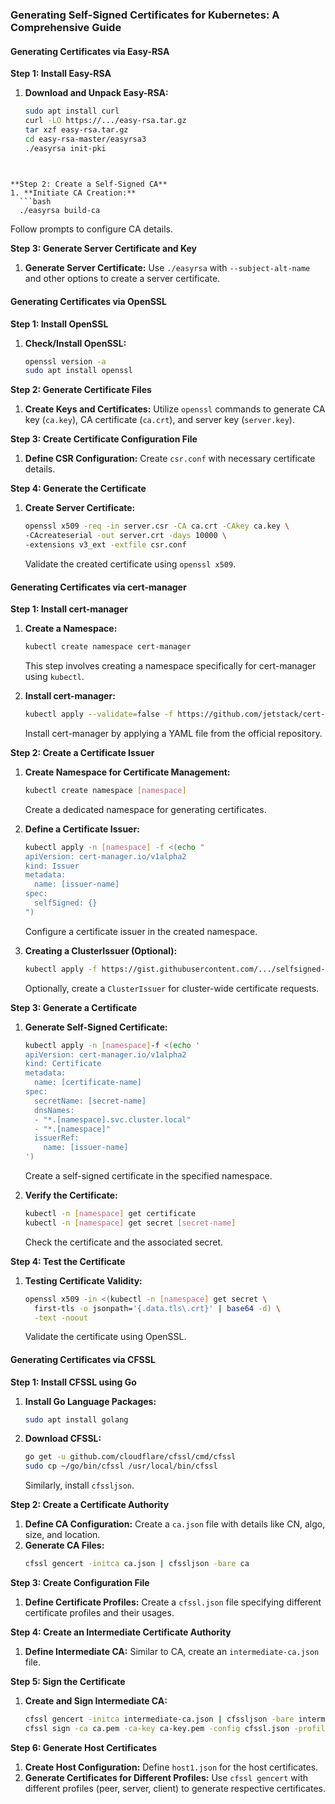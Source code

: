 ### Generating Self-Signed Certificates for Kubernetes: A Comprehensive Guide

#### Generating Certificates via Easy-RSA

**Step 1: Install Easy-RSA**
1. **Download and Unpack Easy-RSA:**
   ```bash
   sudo apt install curl
   curl -LO https://.../easy-rsa.tar.gz
   tar xzf easy-rsa.tar.gz
   cd easy-rsa-master/easyrsa3
   ./easyrsa init-pki
  

 ```

**Step 2: Create a Self-Signed CA**
1. **Initiate CA Creation:**
   ```bash
   ./easyrsa build-ca
   ```
   Follow prompts to configure CA details.

**Step 3: Generate Server Certificate and Key**
1. **Generate Server Certificate:**
   Use `./easyrsa` with `--subject-alt-name` and other options to create a server certificate.

#### Generating Certificates via OpenSSL

**Step 1: Install OpenSSL**
1. **Check/Install OpenSSL:**
   ```bash
   openssl version -a
   sudo apt install openssl
   ```

**Step 2: Generate Certificate Files**
1. **Create Keys and Certificates:**
   Utilize `openssl` commands to generate CA key (`ca.key`), CA certificate (`ca.crt`), and server key (`server.key`).

**Step 3: Create Certificate Configuration File**
1. **Define CSR Configuration:**
   Create `csr.conf` with necessary certificate details.

**Step 4: Generate the Certificate**
1. **Create Server Certificate:**
   ```bash
   openssl x509 -req -in server.csr -CA ca.crt -CAkey ca.key \
   -CAcreateserial -out server.crt -days 10000 \
   -extensions v3_ext -extfile csr.conf
   ```
   Validate the created certificate using `openssl x509`.


#### Generating Certificates via cert-manager

**Step 1: Install cert-manager**
1. **Create a Namespace:**
   ```bash
   kubectl create namespace cert-manager
   ```
   This step involves creating a namespace specifically for cert-manager using `kubectl`.

2. **Install cert-manager:**
   ```bash
   kubectl apply --validate=false -f https://github.com/jetstack/cert-manager/releases/download/v0.13.1/cert-manager.yaml
   ```
   Install cert-manager by applying a YAML file from the official repository.

**Step 2: Create a Certificate Issuer**
1. **Create Namespace for Certificate Management:**
   ```bash
   kubectl create namespace [namespace]
   ```
   Create a dedicated namespace for generating certificates.

2. **Define a Certificate Issuer:**
   ```bash
   kubectl apply -n [namespace] -f <(echo "
   apiVersion: cert-manager.io/v1alpha2
   kind: Issuer
   metadata:
     name: [issuer-name]
   spec:
     selfSigned: {}
   ")
   ```
   Configure a certificate issuer in the created namespace.

3. **Creating a ClusterIssuer (Optional):**
   ```bash
   kubectl apply -f https://gist.githubusercontent.com/.../selfsigned-issuer.yaml
   ```
   Optionally, create a `ClusterIssuer` for cluster-wide certificate requests.

**Step 3: Generate a Certificate**
1. **Generate Self-Signed Certificate:**
   ```bash
   kubectl apply -n [namespace]-f <(echo '
   apiVersion: cert-manager.io/v1alpha2
   kind: Certificate
   metadata:
     name: [certificate-name]
   spec:
     secretName: [secret-name]
     dnsNames:
     - "*.[namespace].svc.cluster.local"
     - "*.[namespace]"
     issuerRef:
       name: [issuer-name]
   ')
   ```
   Create a self-signed certificate in the specified namespace.

2. **Verify the Certificate:**
   ```bash
   kubectl -n [namespace] get certificate
   kubectl -n [namespace] get secret [secret-name]
   ```
   Check the certificate and the associated secret.

**Step 4: Test the Certificate**
1. **Testing Certificate Validity:**
   ```bash
   openssl x509 -in <(kubectl -n [namespace] get secret \
     first-tls -o jsonpath='{.data.tls\.crt}' | base64 -d) \
     -text -noout
   ```
   Validate the certificate using OpenSSL.

#### Generating Certificates via CFSSL

**Step 1: Install CFSSL using Go**
1. **Install Go Language Packages:**
   ```bash
   sudo apt install golang
   ```
2. **Download CFSSL:**
   ```bash
   go get -u github.com/cloudflare/cfssl/cmd/cfssl
   sudo cp ~/go/bin/cfssl /usr/local/bin/cfssl
   ```
   Similarly, install `cfssljson`.

**Step 2: Create a Certificate Authority**
1. **Define CA Configuration:**
   Create a `ca.json` file with details like CN, algo, size, and location.
2. **Generate CA Files:**
   ```bash
   cfssl gencert -initca ca.json | cfssljson -bare ca
   ```

**Step 3: Create Configuration File**
1. **Define Certificate Profiles:**
   Create a `cfssl.json` file specifying different certificate profiles and their usages.

**Step 4: Create an Intermediate Certificate Authority**
1. **Define Intermediate CA:**
   Similar to CA, create an `intermediate-ca.json` file.

**Step 5: Sign the Certificate**
1. **Create and Sign Intermediate CA:**
   ```bash
   cfssl gencert -initca intermediate-ca.json | cfssljson -bare intermediate_ca
   cfssl sign -ca ca.pem -ca-key ca-key.pem -config cfssl.json -profile intermediate_ca intermediate_ca.csr | cfssljson -bare intermediate_ca
   ```

**Step 6: Generate Host Certificates**
1. **Create Host Configuration:**
   Define `host1.json` for the host certificates.
2. **Generate Certificates for Different Profiles:**
   Use `cfssl gencert` with different profiles (peer, server, client) to generate respective certificates.

